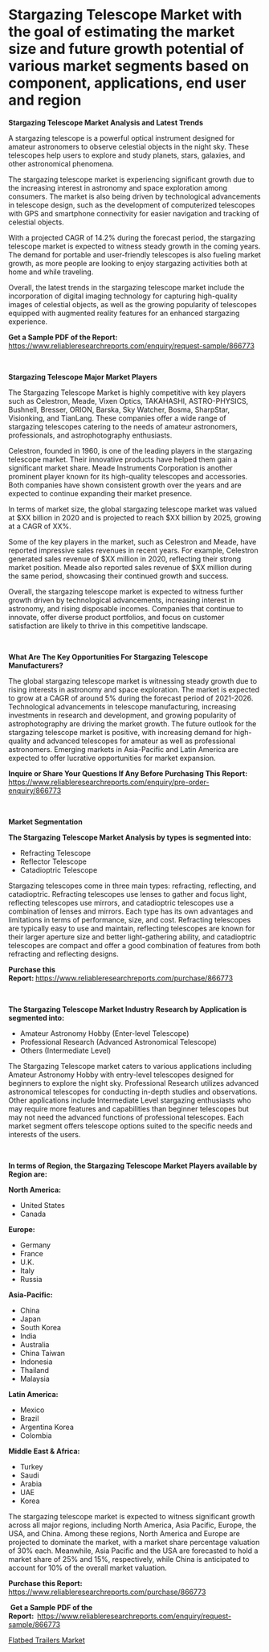 <p><h1>Stargazing Telescope Market with the goal of estimating the market size and future growth potential of various market segments based on component, applications, end user and region</h1></p><p><strong>Stargazing Telescope Market Analysis and Latest Trends</strong></p>
<p><p>A stargazing telescope is a powerful optical instrument designed for amateur astronomers to observe celestial objects in the night sky. These telescopes help users to explore and study planets, stars, galaxies, and other astronomical phenomena.</p><p>The stargazing telescope market is experiencing significant growth due to the increasing interest in astronomy and space exploration among consumers. The market is also being driven by technological advancements in telescope design, such as the development of computerized telescopes with GPS and smartphone connectivity for easier navigation and tracking of celestial objects.</p><p>With a projected CAGR of 14.2% during the forecast period, the stargazing telescope market is expected to witness steady growth in the coming years. The demand for portable and user-friendly telescopes is also fueling market growth, as more people are looking to enjoy stargazing activities both at home and while traveling.</p><p>Overall, the latest trends in the stargazing telescope market include the incorporation of digital imaging technology for capturing high-quality images of celestial objects, as well as the growing popularity of telescopes equipped with augmented reality features for an enhanced stargazing experience.</p></p>
<p><strong>Get a Sample PDF of the Report:&nbsp;</strong> <a href="https://www.reliableresearchreports.com/enquiry/request-sample/866773">https://www.reliableresearchreports.com/enquiry/request-sample/866773</a></p>
<p>&nbsp;</p>
<p><strong>Stargazing Telescope Major Market Players</strong></p>
<p><p>The Stargazing Telescope Market is highly competitive with key players such as Celestron, Meade, Vixen Optics, TAKAHASHI, ASTRO-PHYSICS, Bushnell, Bresser, ORION, Barska, Sky Watcher, Bosma, SharpStar, Visionking, and TianLang. These companies offer a wide range of stargazing telescopes catering to the needs of amateur astronomers, professionals, and astrophotography enthusiasts.</p><p>Celestron, founded in 1960, is one of the leading players in the stargazing telescope market. Their innovative products have helped them gain a significant market share. Meade Instruments Corporation is another prominent player known for its high-quality telescopes and accessories. Both companies have shown consistent growth over the years and are expected to continue expanding their market presence.</p><p>In terms of market size, the global stargazing telescope market was valued at $XX billion in 2020 and is projected to reach $XX billion by 2025, growing at a CAGR of XX%.</p><p>Some of the key players in the market, such as Celestron and Meade, have reported impressive sales revenues in recent years. For example, Celestron generated sales revenue of $XX million in 2020, reflecting their strong market position. Meade also reported sales revenue of $XX million during the same period, showcasing their continued growth and success.</p><p>Overall, the stargazing telescope market is expected to witness further growth driven by technological advancements, increasing interest in astronomy, and rising disposable incomes. Companies that continue to innovate, offer diverse product portfolios, and focus on customer satisfaction are likely to thrive in this competitive landscape.</p></p>
<p>&nbsp;</p>
<p><strong>What Are The Key Opportunities For Stargazing Telescope Manufacturers?</strong></p>
<p><p>The global stargazing telescope market is witnessing steady growth due to rising interests in astronomy and space exploration. The market is expected to grow at a CAGR of around 5% during the forecast period of 2021-2026. Technological advancements in telescope manufacturing, increasing investments in research and development, and growing popularity of astrophotography are driving the market growth. The future outlook for the stargazing telescope market is positive, with increasing demand for high-quality and advanced telescopes for amateur as well as professional astronomers. Emerging markets in Asia-Pacific and Latin America are expected to offer lucrative opportunities for market expansion.</p></p>
<p><strong>Inquire or Share Your Questions If Any Before Purchasing This Report:</strong> <a href="https://www.reliableresearchreports.com/enquiry/pre-order-enquiry/866773">https://www.reliableresearchreports.com/enquiry/pre-order-enquiry/866773</a></p>
<p>&nbsp;</p>
<p><strong>Market Segmentation</strong></p>
<p><strong>The Stargazing Telescope Market Analysis by types is segmented into:</strong></p>
<p><ul><li>Refracting Telescope</li><li>Reflector Telescope</li><li>Catadioptric Telescope</li></ul></p>
<p><p>Stargazing telescopes come in three main types: refracting, reflecting, and catadioptric. Refracting telescopes use lenses to gather and focus light, reflecting telescopes use mirrors, and catadioptric telescopes use a combination of lenses and mirrors. Each type has its own advantages and limitations in terms of performance, size, and cost. Refracting telescopes are typically easy to use and maintain, reflecting telescopes are known for their larger aperture size and better light-gathering ability, and catadioptric telescopes are compact and offer a good combination of features from both refracting and reflecting designs.</p></p>
<p><strong>Purchase this Report:&nbsp;</strong><a href="https://www.reliableresearchreports.com/purchase/866773">https://www.reliableresearchreports.com/purchase/866773</a></p>
<p>&nbsp;</p>
<p><strong>The Stargazing Telescope Market Industry Research by Application is segmented into:</strong></p>
<p><ul><li>Amateur Astronomy Hobby (Enter-level Telescope)</li><li>Professional Research (Advanced Astronomical Telescope)</li><li>Others (Intermediate Level)</li></ul></p>
<p><p>The Stargazing Telescope market caters to various applications including Amateur Astronomy Hobby with entry-level telescopes designed for beginners to explore the night sky. Professional Research utilizes advanced astronomical telescopes for conducting in-depth studies and observations. Other applications include Intermediate Level stargazing enthusiasts who may require more features and capabilities than beginner telescopes but may not need the advanced functions of professional telescopes. Each market segment offers telescope options suited to the specific needs and interests of the users.</p></p>
<p>&nbsp;</p>
<p><strong>In terms of Region, the Stargazing Telescope Market Players available by Region are:</strong></p>
<p>
    <p> <strong> North America: </strong>
        <ul>
            <li>United States</li>
            <li>Canada</li>
        </ul>
        </p> 
    <p> <strong> Europe: </strong>
        <ul>
            <li>Germany</li>
            <li>France</li>
            <li>U.K.</li>
            <li>Italy</li>
            <li>Russia</li>
        </ul>
        </p> 
    <p> <strong> Asia-Pacific: </strong>
        <ul>
            <li>China</li>
            <li>Japan</li>
            <li>South Korea</li>
            <li>India</li>
            <li>Australia</li>
            <li>China Taiwan</li>
            <li>Indonesia</li>
            <li>Thailand</li>
            <li>Malaysia</li>
        </ul>
        </p> 
    <p> <strong> Latin America: </strong>
        <ul>
            <li>Mexico</li>
            <li>Brazil</li>
            <li>Argentina Korea</li>
            <li>Colombia</li>
        </ul>
        </p> 
    <p> <strong> Middle East & Africa: </strong>
        <ul>
            <li>Turkey</li>
            <li>Saudi</li>
            <li>Arabia</li>
            <li>UAE</li>
            <li>Korea</li>
        </ul>
    </p>
    </p>
<p><p>The stargazing telescope market is expected to witness significant growth across all major regions, including North America, Asia Pacific, Europe, the USA, and China. Among these regions, North America and Europe are projected to dominate the market, with a market share percentage valuation of 30% each. Meanwhile, Asia Pacific and the USA are forecasted to hold a market share of 25% and 15%, respectively, while China is anticipated to account for 10% of the overall market valuation.</p></p>
<p><strong>Purchase this Report: </strong><a href="https://www.reliableresearchreports.com/purchase/866773">https://www.reliableresearchreports.com/purchase/866773</a></p>
<p>&nbsp;<strong>Get a Sample PDF of the Report:&nbsp;&nbsp;</strong><a href="https://www.reliableresearchreports.com/enquiry/request-sample/866773">https://www.reliableresearchreports.com/enquiry/request-sample/866773</a></p>
<p><strong></strong></p>
<p><p><a href="https://invited-way-688.notion.site/Decoding-the-Flatbed-Trailers-Market-A-Deep-Dive-into-the-Latest-Market-Trends-Market-Segmentation-b0732c3827d14d138c99239b5905be0d">Flatbed Trailers Market</a></p></p>